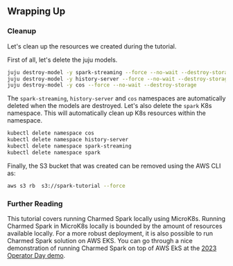 ## Wrapping Up

### Cleanup

Let's clean up the resources we created during the tutorial.

First of all, let's delete the juju models.

```bash
juju destroy-model -y spark-streaming --force --no-wait --destroy-storage
juju destroy-model -y history-server --force --no-wait --destroy-storage
juju destroy-model -y cos --force --no-wait --destroy-storage
```
The `spark-streaming`, `history-server` and `cos` namespaces are automatically deleted when the models are destroyed. Let's also delete the `spark` K8s namespace. This will automatically clean up K8s resources within the namespace.
```bash
kubectl delete namespace cos
kubectl delete namespace history-server
kubectl delete namespace spark-streaming
kubectl delete namespace spark
```

Finally, the S3 bucket that was created can be removed using the AWS CLI as:

```bash
aws s3 rb  s3://spark-tutorial --force
```


### Further Reading

This tutorial covers running Charmed Spark locally using MicroK8s. Running Charmed Spark in MicroK8s locally is bounded by the amount of resources available locally. For a more robust deployment, it is also possible to run Charmed Spark solution on AWS EKS. You can go through a nice demonstration of running Charmed Spark on top of AWS EkS at the [2023 Operator Day demo](https://github.com/deusebio/operator-day-2023-charmed-spark).
